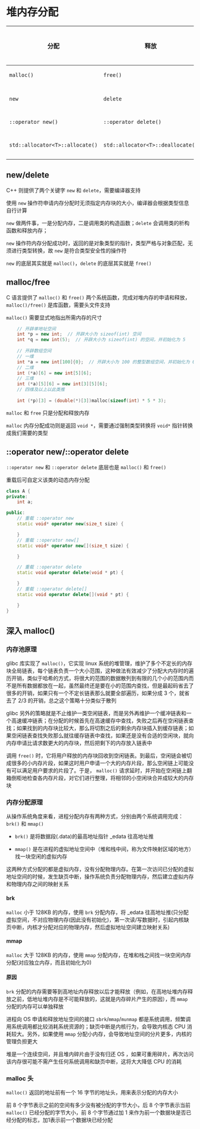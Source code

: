 # 堆内存分配

|分配|释放|类型|能否重载|
|-|-|-|-|
`malloc()`|`free()`|C 函数|不能
`new`|`delete`|C++ 表达式|不能
`::operator new()`|`::operator delete()`|C++ 函数|能
`std::allocator<T>::allocate()`|`std::allocator<T>::deallocate()`|C++ 标准库|能

## new/delete

C++ 则提供了两个关键字 `new` 和 `delete`，需要编译器支持

使用 `new` 操作符申请内存分配时无须指定内存块的大小，编译器会根据类型信息自行计算

`new` 做两件事，一是分配内存，二是调用类的构造函数；`delete` 会调用类的析构函数和释放内存；

`new` 操作符内存分配成功时，返回的是对象类型的指针，类型严格与对象匹配，无须进行类型转换，故 `new` 是符合类型安全性的操作符

`new` 的底层其实就是 `malloc()`，`delete` 的底层其实就是 `free()`

## malloc/free

C 语言提供了 `malloc()` 和 `free()` 两个系统函数，完成对堆内存的申请和释放，`malloc()/free()` 是库函数，需要头文件支持

`malloc()` 需要显式地指出所需内存的尺寸

```cpp
    // 开辟单地址空间
    int *p = new int;  // 开辟大小为 sizeof(int) 空间
    int *q = new int(5);  // 开辟大小为 sizeof(int) 的空间，并初始化为 5
    
    // 开辟数组空间
    // 一维
    int *a = new int[100]{0};  // 开辟大小为 100 的整型数组空间，并初始化为 0
    // 二维
    int (*a)[6] = new int[5][6];
    // 三维
    int (*a)[5][6] = new int[3][5][6];
    // 四维及以上以此类推
    
    int (*p)[3] = (double(*)[3])malloc(sizeof(int) * 5 * 3);
```

`malloc` 和 `free` 只是分配和释放内存

`malloc` 内存分配成功则是返回 `void *`，需要通过强制类型转换将 `void*` 指针转换成我们需要的类型

## ::operator new/::operator delete

`::operator new` 和 `::operator delete` 底层也是 `malloc()` 和 `free()`

重载后可自定义该类的动态内存分配

```cpp
class A {
private:
    int a;

public:
    // 重载 ::operator new
    static void* operator new(size_t size) {

    }
    // 重载 ::operator new[]
    static void* operator new[](size_t size) {

    }

    // 重载 ::operator delete
    static void operator delete(void * pt) {

    }
    // 重载 ::operator delete[]
    static void operator delete[](void * pt) {

    }
}
```

## 深入 malloc()

### 内存池原理

glibc 库实现了 `malloc()`，它实现 linux 系统的堆管理，维护了多个不定长的内存块全局链表，每个链表负责一个大小范围，这种做法有效减少了分配大内存时的遍历开销，类似于哈希的方式，将很大的范围的数据散列到有限的几个小的范围内而不是所有数据都放在一起，虽然最终还是要在小的范围内查找，但是最起码省去了很多的开销，如果只有一个不定长链表那么就要全部遍历，如果分成 3 个，就省去了 2/3 的开销，总之这个策略十分类似于散列

glibc 另外的策略就是不止维护一类空闲链表，而是另外再维护一个缓冲链表和一个高速缓冲链表；在分配的时候首先在高速缓存中查找，失败之后再在空闲链表查找；如果找到的内存块比较大，那么将切割之后的剩余内存块插入到缓存链表；如果空闲链表查找失败那么就往缓存链表中查找，如果还是没有合适的空闲块，就向内存申请比请求数更大的内存块，然后把剩下的内存放入链表中

调用 `free()` 时，它将用户释放的内存块回收到空闲链表。到最后，空闲链会被切成很多的小内存片段，如果这时用户申请一个大的内存片段，那么空闲链上可能没有可以满足用户要求的片段了。于是， `malloc()` 请求延时，并开始在空闲链上翻箱倒柜地检查各内存片段，对它们进行整理，将相邻的小空闲块合并成较大的内存块

### 内存分配原理

从操作系统角度来看，进程分配内存有两种方式，分别由两个系统调用完成：`brk()` 和 `mmap()`

- `brk()` 是将数据段(.data)的最高地址指针 _edata 往高地址推

- `mmap()` 是在进程的虚拟地址空间中（堆和栈中间，称为文件映射区域的地方）找一块空闲的虚拟内存

这两种方式分配的都是虚拟内存，没有分配物理内存。在第一次访问已分配的虚拟地址空间的时候，发生缺页中断，操作系统负责分配物理内存，然后建立虚拟内存和物理内存之间的映射关系

#### brk

`malloc` 小于 128KB 的内存，使用 `brk` 分配内存，将 _edata 往高地址推(只分配虚拟空间，不对应物理内存(因此没有初始化)，第一次读/写数据时，引起内核缺页中断，内核才分配对应的物理内存，然后虚拟地址空间建立映射关系)

#### mmap

`malloc` 大于 128KB 的内存，使用 `mmap` 分配内存，在堆和栈之间找一块空闲内存分配(对应独立内存，而且初始化为0)

#### 原因

`brk` 分配的内存需要等到高地址内存释放以后才能释放（例如，在高地址堆内存释放之前，低地址堆内存是不可能释放的，这就是内存碎片产生的原因），而 `mmap` 分配的内存可以单独释放

进程向 OS 申请和释放地址空间的接口 `sbrk`/`mmap`/`munmap` 都是系统调用，频繁调用系统调用都比较消耗系统资源的；缺页中断是内核行为，会导致内核态 CPU 消耗较大。另外，如果使用 `mmap` 分配小内存，会导致地址空间的分片更多，内核的管理负担更大

堆是一个连续空间，并且堆内碎片由于没有归还 OS ，如果可重用碎片，再次访问该内存很可能不需产生任何系统调用和缺页中断，这将大大降低 CPU 的消耗

### malloc 头

`malloc()` 返回的地址前有一个 16 字节的地址头，用来表示分配的内存大小

前 8 个字节表示之前的空间有多少没有被分配的字节大小，后 8 个字节表示当前 `malloc()` 已经分配的字节大小，前 8 个字节通过加 1 来作为前一个数据块是否已经分配的标志，加1表示前一个数据块已经分配